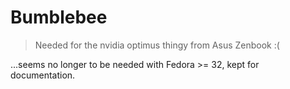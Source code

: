 
# Bumblebee

> Needed for the nvidia optimus thingy from Asus Zenbook :(

...seems no longer to be needed with Fedora >= 32, kept for documentation.
